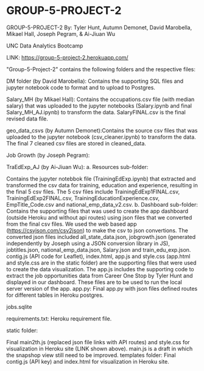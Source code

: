 # GROUP-5-PROJECT-2
GROUP-5-PROJECT-2
By: Tyler Hunt, Autumn Demonet, David Marobella, Mikael Hall, Joseph Pegram, & Ai-Jiuan Wu

UNC Data Analytics Bootcamp

LINK: https://group-5-project-2.herokuapp.com/

"Group-5-Project-2" contains the following folders and the respective files:

DM folder (by David Marobella): Contains the supporting SQL files and jupyter notebook code to format and to upload to Postgres.

Salary_MH (by Mikael Hall): Contains the occupations.csv file (with median salary) that was uploaded to the jupyter notebooks (Salary.ipynb and final Salary_MH_AJ.ipynb) to transform the data. SalaryFINAL.csv is the final revised data file.

geo_data_csvs (by Autumn Demonet):Contains the source csv files that was uploaded to the jupyter notebook (csv_cleaner.ipynb) to transform the data. The final 7 cleaned csv files are stored in cleaned_data.

Job Growth (by Joseph Pegram):

TraEdExp_AJ (by Ai-Jiuan Wu): a. Resources sub-folder:

Contains the jupyter notebbok file (TrainingEdExp.ipynb) that extracted and transformed the csv data for training, education and experience, resulting in the final 5 csv files.
The 5 csv files include TrainingEdExp1FINAL.csv, TrainingEdExp2FINAL.csv, TrainingEducationExperience.csv, EmpTitle_Code.csv and
national_emp_data_v2.csv. b. Dashboard sub-folder:
Contains the supporting files that was used to create the app dashboard (outside Heroku and without api routes) using json files that we
converted from the final csv files.
We used the web based app (https://csvjson.com/csv2json) to make the csv to json convertions. The converted json files included
all_state_data.json, jobgrowth.json (generated independently by Joseph using a JSON conversion library in JS), jobtitles.json,
national_emp_data.json, Salary.json and train_edu_exp.json.
contig.js (API code for Leaflet), index.html, app.js and style.css (app.html and style.css are in the static folder) are the supporting files that were used to create the data visualization.
The app.js includes the supporting code to extract the job opportunities data from Career One Stop by Tyler Hunt and displayed in our
dashboard.
These files are to be used to run the local server version of the app.
app.py: Final app.py with json files defined routes for different tables in Heroku postgres.

jobs.sqlite

requirements.txt: Heroku requirement file.

static folder:

Final main2th.js (replaced json file links with API routes) and style.css for visualization in Heroku site (LINK shown above).
main.js is a draft in which the snapshop view still need to be improved.
templates folder: Final contig.js (API key) and index.html for visualization in Heroku site.
